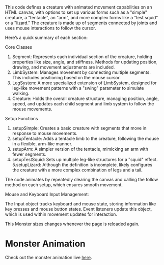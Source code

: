 This code defines a creature with animated movement capabilities on an HTML canvas, with options to set up various forms such as a "simple" creature, a "tentacle", an "arm", and more complex forms like a "test squid" or a "lizard." The creature is made up of segments connected by joints and uses mouse interactions to follow the cursor.

Here’s a quick summary of each section:

Core Classes

1. Segment: Represents each individual section of the creature, holding properties like size, angle, and stiffness. Methods for updating position, drawing, and movement adjustments are included.
2. LimbSystem: Manages movement by connecting multiple segments. This includes positioning based on the mouse cursor.
3. LegSystem: A more specialized extension of LimbSystem, designed for leg-like movement patterns with a "swing" parameter to simulate walking.
4. Creature: Holds the overall creature structure, managing position, angle, speed, and updates each child segment and limb system to follow the mouse movements.
   
Setup Functions

1. setupSimple: Creates a basic creature with segments that move in response to mouse movements.
2. setupTentacle: Adds a tentacle limb to the creature, following the mouse in a flexible, arm-like manner.
3. setupArm: A simpler version of the tentacle, mimicking an arm with fewer segments.
4. setupTestSquid: Sets up multiple leg-like structures for a "squid" effect.
5.setupLizard: Although the definition is incomplete, likely configures the creature with a more complex combination of legs and a tail.

The code animates by repeatedly clearing the canvas and calling the follow method on each setup, which ensures smooth movement.

Mouse and Keyboard Input Management:

The Input object tracks keyboard and mouse state, storing information like key presses and mouse button states. Event listeners update this object, which is used within movement updates for interaction.

This Monster sizes changes whenever the page is reloaded again.

# Monster Animation

Check out the monster animation live [here](https://mohitpatel2170.github.io/Weird-Monster-creation/).
